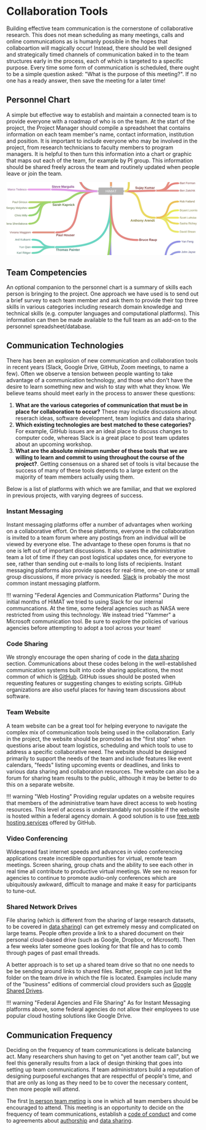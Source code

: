 # Collaboration Tools

Building effective team communication is the cornerstone of collaborative research. This does not mean scheduling as many meetings, calls and online communications as is humanly possible in the hopes that collaboartion will magically occur! Instead, there should be well designed and strategically timed channels of communication baked in to the team structures early in the process, each of which is targeted to a specific purpose. Every time some form of communication is scheduled, there ought to be a simple question asked: "What is the purpose of this meeting?". If no one has a ready answer, then save the meeting for a later time!

## Personnel Chart

A simple but effective way to establish and maintain a connected team is to provide everyone with a roadmap of who is on the team. At the start of the project, the Project Manager should compile a spreadsheet that contains information on each team member's name, contact information, institution and position. It is important to include everyone who may be involved in the project, from research technicians to faculty members to program managers. It is helpful to then turn this information into a chart or graphic that maps out each of the team, for example by PI group. This information should be shared freely across the team and routinely updated when people leave or join the team.

![teamMap](images/teamMap.jpg)

## Team Competencies

An optional companion to the personnel chart is a summary of skills each person is bringing to the project. One approach we have used is to send out a brief survey to each team member and ask them to provide their top three skills in various categories including research domain knowledge and technical skills (e.g. computer languages and computational platforms). This information can then be made available to the full team as an add-on to the personnel spreadsheet/database.

## Communication Technologies

There has been an explosion of new communication and collaboration tools in recent years (Slack, Google Drive, GitHub, Zoom meetings, to name a few). Often we observe a tension between people wanting to take advantage of a communication technology, and those who don't have the desire to learn something new and wish to stay with what they know. We believe teams should meet early in the process to answer these questions: 

1. **What are the various categories of communication that must be in place for collaboration to occur?** These may include discussions about reserach ideas, software development, team logistics and data sharing. 
2. **Which existing technologies are best matched to these categories?** For example, GitHub issues are an ideal place to discuss changes to computer code, whereas Slack is a great place to post team updates about an upcoming workshop. 
3. **What are the absolute minimum number of these tools that we are willing to learn and commit to using throughout the course of the project?**. Getting consensus on a shared set of tools is vital because the success of many of these tools depends to a large extent on the majority of team members actually using them.

Below is a list of platforms with which we are familiar, and that we explored in previous projects, with varying degrees of success.

### Instant Messaging 

Instant messaging platforms offer a number of advantages when working on a collaborative effort. On these platforms, everyone in the collaboration is invited to a team forum where any postings from an individual will be viewed by everyone else. The advantage to these open forums is that no one is left out of important discussions. It also saves the administrative team a lot of time if they can post logistical updates once, for everyone to see, rather than sending out e-mails to long lists of recipients. Instant messaging platforms also provide spaces for real-time, one-on-one or small group discussions, if more privacy is needed. [Slack](https://slack.com) is probably the most common instant messaging platform. 

!!! warning "Federal Agencies and Communication Platforms"
    During the initial months of HiMAT we tried to using Slack for our internal communcations. At the time, some federal agencies such as NASA were restricted from using this technology. We instead tried "Yammer" a Microsoft communication tool. Be sure to explore the policies of various agencies before attempting to adopt a tool across your team!

### Code Sharing

We strongly encourage the open sharing of code in the [data sharing](data.md) section. Communications about these codes belong in the well-established communication systems built into code sharing applications, the most common of which is [GitHub](https://github.com). GitHub issues should be posted when requesting features or suggesting changes to existing scripts. GitHub organizations are also useful places for having team discussions about software.

### Team Website

A team website can be a great tool for helping everyone to navigate the complex mix of communication tools being used in the collaboration. Early in the project, the website should be promoted as the "first stop" when questions arise about team logistics, scheduling and which tools to use to address a specific collaborative need. The website should be designed primarily to support the needs of the team and include features like event calendars, "feeds" listing upcoming events or deadlines, and links to various data sharing and collaboration resources. The website can also be a forum for sharing team results to the public, although it may be better to do this on a separate website.

!!! warning "Web Hosting"
    Providing regular updates on a website requires that members of the administrative team have direct access to web hosting resources. This level of access is understandably not possible if the website is hosted within a federal agency domain. A good solution is to use [free web hosting services](https://pages.github.com/) offered by GitHub.

### Video Conferencing

Widespread fast internet speeds and advances in video conferencing applications create incredible opportunities for virtual, remote team meetings. Screen sharing, group chats and the ability to see each other in real time all contribute to productive virtual meetings. We see no reason for agencies to continue to promote audio-only conferences which are ubiquitously awkward, difficult to manage and make it easy for participants to tune-out. 

### Shared Network Drives

File sharing (which is different from the sharing of large research datasets, to be covered in [data sharing](data.md)) can get extremely messy and complicated on large teams. People often provide a link to a shared document on their personal cloud-based drive (such as Google, Dropbox, or Microsoft). Then a few weeks later someone goes looking for that file and has to comb through pages of past email threads. 

A better approach is to set up a shared team drive so that no one needs to be be sending around links to shared files. Rather, people can just list the folder on the team drive in which the file is located. Examples include many of the "business" editions of commercial cloud providers such as [Google Shared Drives](https://support.google.com/a/answer/7212025?hl=en).

!!! warning "Federal Agencies and File Sharing"
    As for Instant Messaging platforms above, some federal agencies do not allow their employees to use popular cloud hosting solutions like Google Drive. 

## Communication Frequency

Deciding on the frequency of team communications is delicate balancing act. Many researchers shun having to get on "yet another team call", but we feel this generally results from a lack of design thinking that goes into setting up team communications. If team administrators build a reputation of designing purposeful exchanges that are respectful of people's time, and that are only as long as they need to be to cover the necessary content, then more people will attend. 

The first [In person team meting](InPersonMeetings.md) is one in which all team members should be encouraged to attend. This meeting is an opportunity to decide on the frequency of team communications, establish a [code of conduct](conduct.md) and come to agreements about [authorship](authorship.md) and [data sharing](data.md).